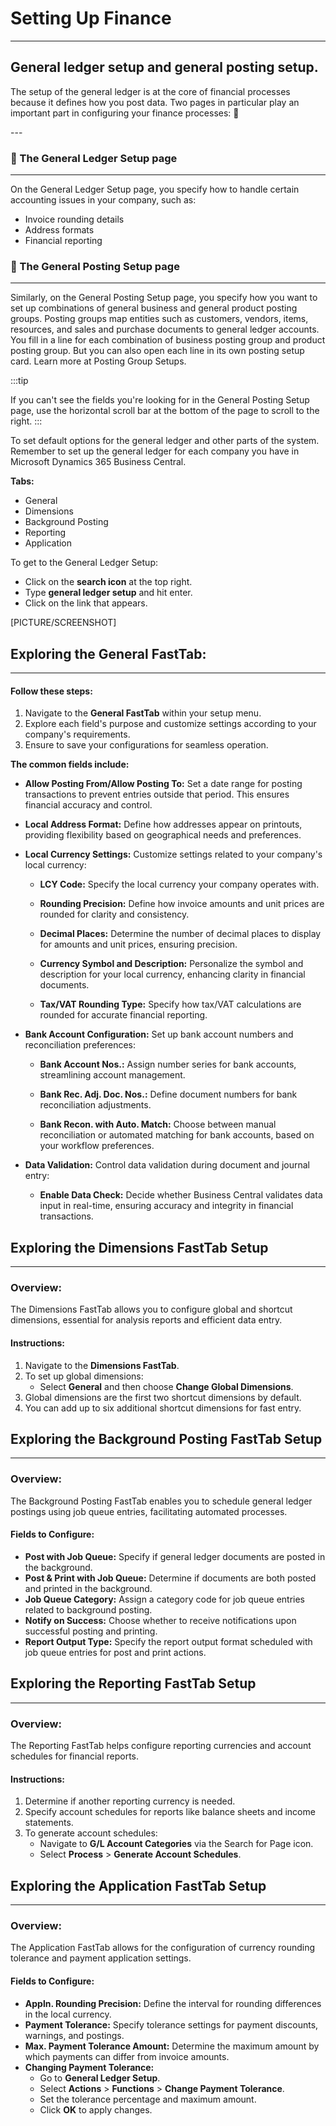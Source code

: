 # Setting Up Finance
---

<div class="customized-intro-container" id="introduction">
    <h2 class="finance-setups"> General ledger setup and general posting setup. </h2>
    <p> The setup of the general ledger is at the core of financial processes because it defines how you post data. Two pages in particular play an important part in configuring your finance processes: 🤗 </p>
</div>
---

### 📘 The General Ledger Setup page
---

On the General Ledger Setup page, you specify how to handle certain accounting issues in your company, such as:
- Invoice rounding details
- Address formats
- Financial reporting

### 📘 The General Posting Setup page
---

Similarly, on the General Posting Setup page, you specify how you want to set up combinations of general business and general product posting groups. Posting groups map entities such as customers, vendors, items, resources, and sales and purchase documents to general ledger accounts. You fill in a line for each combination of business posting group and product posting group. But you can also open each line in its own posting setup card. Learn more at Posting Group Setups.

:::tip

If you can't see the fields you're looking for in the General Posting Setup page, use the horizontal scroll bar at the bottom of the page to scroll to the right.
:::

To set default options for the general ledger and other parts of the system. Remember to set up the general ledger for each company you have in Microsoft Dynamics 365 Business Central.

**Tabs:**
- General
- Dimensions
- Background Posting
- Reporting
- Application

To get to the General Ledger Setup:

- Click on the **search icon** 
 at the top right.
- Type **general ledger setup** and hit enter.
- Click on the link that appears.



[PICTURE/SCREENSHOT]

## Exploring the General FastTab:
---

#### Follow these steps:

1. Navigate to the **General FastTab** within your setup menu.
2. Explore each field's purpose and customize settings according to your company's requirements.
3. Ensure to save your configurations for seamless operation.

**The common fields include:**

- **Allow Posting From/Allow Posting To:** Set a date range for posting transactions to prevent entries outside that period. This ensures financial accuracy and control.

- **Local Address Format:** Define how addresses appear on printouts, providing flexibility based on geographical needs and preferences.

- **Local Currency Settings:** Customize settings related to your company's local currency:

    - **LCY Code:** Specify the local currency your company operates with.
    
    - **Rounding Precision:** Define how invoice amounts and unit prices are rounded for clarity and consistency.
    
    - **Decimal Places:** Determine the number of decimal places to display for amounts and unit prices, ensuring precision.
    
    - **Currency Symbol and Description:** Personalize the symbol and description for your local currency, enhancing clarity in financial documents.
    
    - **Tax/VAT Rounding Type:** Specify how tax/VAT calculations are rounded for accurate financial reporting.
    
- **Bank Account Configuration:** Set up bank account numbers and reconciliation preferences:

    - **Bank Account Nos.:** Assign number series for bank accounts, streamlining account management.
    
    - **Bank Rec. Adj. Doc. Nos.:** Define document numbers for bank reconciliation adjustments.
    
    - **Bank Recon. with Auto. Match:** Choose between manual reconciliation or automated matching for bank accounts, based on your workflow preferences.
    
- **Data Validation:** Control data validation during document and journal entry:

    - **Enable Data Check:** Decide whether Business Central validates data input in real-time, ensuring accuracy and integrity in financial transactions.

## Exploring the Dimensions FastTab Setup
---
### Overview:
The Dimensions FastTab allows you to configure global and shortcut dimensions, essential for analysis reports and efficient data entry.

#### Instructions:
1. Navigate to the **Dimensions FastTab**.
2. To set up global dimensions:
    - Select **General** and then choose **Change Global Dimensions**.
3. Global dimensions are the first two shortcut dimensions by default.
4. You can add up to six additional shortcut dimensions for fast entry.

## Exploring the Background Posting FastTab Setup
---
### Overview:
The Background Posting FastTab enables you to schedule general ledger postings using job queue entries, facilitating automated processes.

#### Fields to Configure:
- **Post with Job Queue:** Specify if general ledger documents are posted in the background.
- **Post & Print with Job Queue:** Determine if documents are both posted and printed in the background.
- **Job Queue Category:** Assign a category code for job queue entries related to background posting.
- **Notify on Success:** Choose whether to receive notifications upon successful posting and printing.
- **Report Output Type:** Specify the report output format scheduled with job queue entries for post and print actions.

## Exploring the Reporting FastTab Setup
---
### Overview:
The Reporting FastTab helps configure reporting currencies and account schedules for financial reports.

#### Instructions:
1. Determine if another reporting currency is needed.
2. Specify account schedules for reports like balance sheets and income statements.
3. To generate account schedules:
    - Navigate to **G/L Account Categories** via the Search for Page icon.
    - Select **Process** > **Generate Account Schedules**.

## Exploring the Application FastTab Setup
---
### Overview:
The Application FastTab allows for the configuration of currency rounding tolerance and payment application settings.

#### Fields to Configure:
- **Appln. Rounding Precision:** Define the interval for rounding differences in the local currency.
- **Payment Tolerance:** Specify tolerance settings for payment discounts, warnings, and postings.
- **Max. Payment Tolerance Amount:** Determine the maximum amount by which payments can differ from invoice amounts.
- **Changing Payment Tolerance:**
    - Go to **General Ledger Setup**.
    - Select **Actions** > **Functions** > **Change Payment Tolerance**.
    - Set the tolerance percentage and maximum amount.
    - Click **OK** to apply changes.






